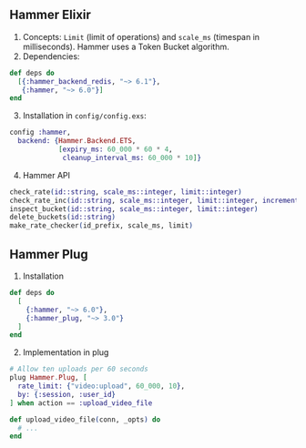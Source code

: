 ## Hammer Elixir

1. Concepts: `Limit` (limit of operations) and `scale_ms` (timespan in milliseconds). Hammer uses a Token Bucket algorithm.
2. Dependencies:

```elixir
def deps do
  [{:hammer_backend_redis, "~> 6.1"},
   {:hammer, "~> 6.0"}]
end
```

3. Installation in `config/config.exs`:

``` elixir
config :hammer,
  backend: {Hammer.Backend.ETS,
            [expiry_ms: 60_000 * 60 * 4,
             cleanup_interval_ms: 60_000 * 10]}
```

4. Hammer API

```elixir
check_rate(id::string, scale_ms::integer, limit::integer)
check_rate_inc(id::string, scale_ms::integer, limit::integer, increment::integer)
inspect_bucket(id::string, scale_ms::integer, limit::integer)
delete_buckets(id::string)
make_rate_checker(id_prefix, scale_ms, limit)
```

## Hammer Plug

1. Installation

```elixir
def deps do
  [
    {:hammer, "~> 6.0"},
    {:hammer_plug, "~> 3.0"}
  ]
end
```

2. Implementation in plug

```elixir
# Allow ten uploads per 60 seconds
plug Hammer.Plug, [
  rate_limit: {"video:upload", 60_000, 10},
  by: {:session, :user_id}
] when action == :upload_video_file

def upload_video_file(conn, _opts) do
  # ...
end
```
